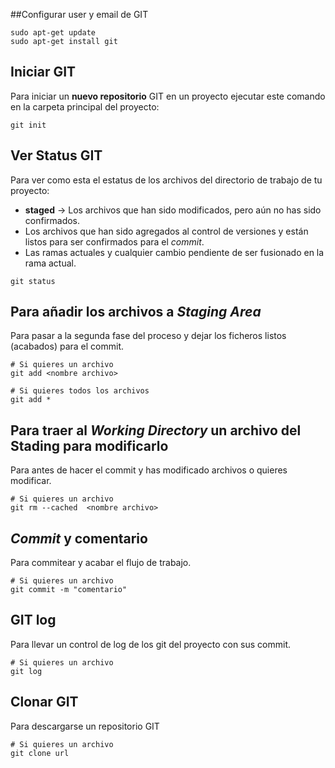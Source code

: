 ##Configurar user y email de GIT

```shel
sudo apt-get update
sudo apt-get install git
```

## Iniciar GIT
Para iniciar un **nuevo repositorio** GIT en un proyecto ejecutar este comando en la carpeta principal del proyecto:

```shel
git init
```

## Ver Status GIT
Para ver como esta el estatus de los archivos del directorio de trabajo de tu proyecto:
- **staged** -> Los archivos que han sido modificados, pero aún no has sido confirmados.
- Los archivos que han sido agregados al control de versiones y están listos para ser confirmados para el *commit*.
- Las ramas actuales y cualquier cambio pendiente de ser fusionado en la rama actual.

```shel
git status
```

## Para añadir los archivos a *Staging Area*
Para pasar a la segunda fase del proceso y dejar los ficheros listos (acabados) para el commit.

```shel
# Si quieres un archivo
git add <nombre archivo>

# Si quieres todos los archivos
git add *
```

## Para traer al *Working Directory* un archivo del Stading para modificarlo
Para antes de hacer el commit y has modificado archivos o quieres modificar.

```shel
# Si quieres un archivo
git rm --cached  <nombre archivo>
```

## *Commit* y comentario
Para commitear y acabar el flujo de trabajo.

```shel
# Si quieres un archivo
git commit -m "comentario"
```

## GIT log
Para llevar un control de log de los git del proyecto con sus commit.

```shel
# Si quieres un archivo
git log
```

## Clonar GIT
Para descargarse un repositorio GIT

```shel
# Si quieres un archivo
git clone url
```

